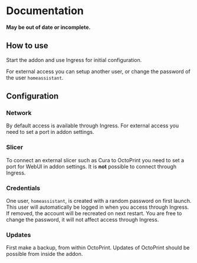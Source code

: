 # Documentation

**May be out of date or incomplete.**

## How to use

Start the addon and use Ingress for initial configuration.

For external access you can setup another user, or change the password of the user `homeassistant`.

## Configuration

### Network

By default access is available through Ingress. For external access you need to set a port in addon settings.

### Slicer

To connect an external slicer such as Cura to OctoPrint you need to set a port for WebUI in addon settings. It is **not** possible to connect through Ingress.

### Credentials

One user, `homeassistant`, is created with a random password on first launch. This user will automatically be logged in when you access through Ingress. If removed, the account will be recreated on next restart. You are free to change the password, it will not affect access through Ingress.

### Updates

First make a backup, from within OctoPrint.
Updates of OctoPrint should be possible from inside the addon.
